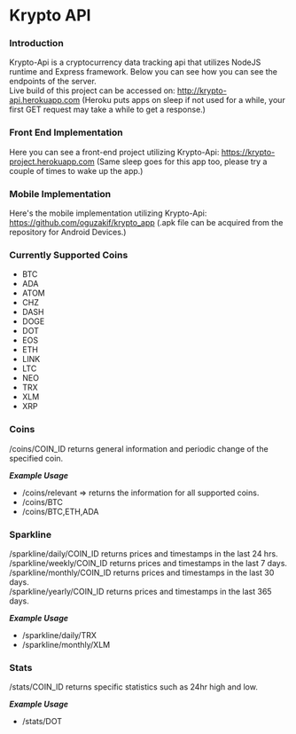 # Krypto API

### Introduction
Krypto-Api is a cryptocurrency data tracking api that utilizes NodeJS runtime and Express framework. Below you can see how you can see the endpoints of the server.
\
Live build of this project can be accessed on: http://krypto-api.herokuapp.com (Heroku puts apps on sleep if not used for a while, your first GET request may take a while to get a response.)

### Front End Implementation
Here you can see a front-end project utilizing Krypto-Api: https://krypto-project.herokuapp.com (Same sleep goes for this app too, please try a couple of times to wake up the app.)

### Mobile Implementation
Here's the mobile implementation utilizing Krypto-Api: https://github.com/oguzakif/krypto_app (.apk file can be acquired from the repository for Android Devices.)

### Currently Supported Coins
+ BTC
+ ADA
+ ATOM
+ CHZ
+ DASH
+ DOGE
+ DOT
+ EOS
+ ETH
+ LINK
+ LTC
+ NEO
+ TRX
+ XLM
+ XRP

### Coins
/coins/COIN_ID returns general information and periodic change of the specified coin.

___Example Usage___
+ /coins/relevant => returns the information for all supported coins.
+ /coins/BTC
+ /coins/BTC,ETH,ADA

### Sparkline
/sparkline/daily/COIN_ID returns prices and timestamps in the last 24 hrs.\
/sparkline/weekly/COIN_ID returns prices and timestamps in the last 7 days.\
/sparkline/monthly/COIN_ID returns prices and timestamps in the last 30 days.\
/sparkline/yearly/COIN_ID returns prices and timestamps in the last 365 days.

___Example Usage___
+ /sparkline/daily/TRX
+ /sparkline/monthly/XLM

### Stats
/stats/COIN_ID returns specific statistics such as 24hr high and low.

___Example Usage___
+ /stats/DOT
